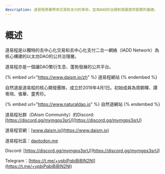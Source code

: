 ```yaml
---
description: 道易程將要帶來交易和支付的革命，並為DAO的治理和發展提供堅實的基礎。
---
```


# 概述

道易程是以獨特的去中心化交易和去中心化支付二合一網絡（IADD Network）為核心構建的以太坊DAO的公共治理層。

道易程亦是一個讓DAO繁衍生息、蓬勃發展的公共平台。

{% embed url="https://www.daism.io/zh" %}
道易程網站
{% endembed %}

自然道是道易程的核心開發團隊，成立於2019年4月1日。初始成員為周朝暉、譚粵飛、張華、童秀珍。

{% embed url="https://www.naturaldao.io" %}
自然道網站
{% endembed %}

道易程社群（DAism Community）的Discord: [https://discord.gg/mymgps3srU](https://discord.gg/mymgps3srU)



道易程官網：[www.daism.io](https://www.daism.io)

道易程社區：[daotodon.me](https://daotodon.me)

Discord: [https://discord.gg/mymgps3srU](https://discord.gg/mymgps3srU)

Telegram：[https://t.me/+ypbjPqbiBiBlN2Nl](https://t.me/+ypbjPqbiBiBlN2Nl)
